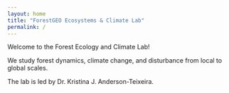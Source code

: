 ```yaml
---
layout: home
title: "ForestGEO Ecosystems & Climate Lab"
permalink: /
---
```


Welcome to the Forest Ecology and Climate Lab! 

We study forest dynamics, climate change, and disturbance from local to global scales. 

The lab is led by Dr. Kristina J. Anderson-Teixeira.